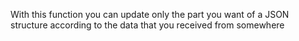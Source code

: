 With this function you can update only the part you want of a JSON structure according to the data that you received from somewhere
